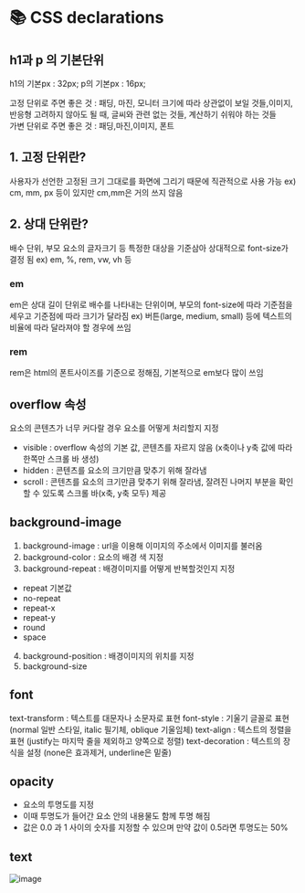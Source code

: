 # 📚  CSS declarations

<!-- 절대적인 것은 아니고 주로 -->

## h1과 p 의 기본단위

h1의 기본px : 32px;
p의 기본px : 16px;

고정 단위로 주면 좋은 것 : 패딩, 마진, 모니터 크기에 따라 상관없이 보일 것들,이미지, 반응형 고려하지 않아도 될 때, 글씨와 관련 없는 것들, 계산하기 쉬워야 하는 것들 <br>
가변 단위로 주면 좋은 것 : 패딩,마진,이미지, 폰트

## 1. 고정 단위란? 

사용자가 선언한 고정된 크기 그대로를 화면에 그리기 때문에 직관적으로 사용 가능
ex) cm, mm, px 등이 있지만 cm,mm은 거의 쓰지 않음

## 2. 상대 단위란?

배수 단위, 부모 요소의 글자크기 등 특정한 대상을 기준삼아 상대적으로 font-size가 결정 됨
ex) em, %, rem, vw, vh 등

### em
em은 상대 길이 단위로 배수를 나타내는 단위이며, 부모의 font-size에 따라 기준점을 세우고 기준점에 따라 크기가 달라짐
ex) 버튼(large, medium, small) 등에 텍스트의 비율에 따라 달라져야 할 경우에 쓰임
    
### rem
rem은 html의 폰트사이즈를 기준으로 정해짐, 기본적으로 em보다 많이 쓰임


## overflow 속성

요소의 콘텐츠가 너무 커다랄 경우 요소를 어떻게 처리할지 지정

- visible : overflow 속성의 기본 값, 콘텐츠를 자르지 않음 (x축이나 y축 값에 따라 한쪽만 스크롤 바 생성)
- hidden : 콘텐츠를 요소의 크기만큼 맞추기 위해 잘라냄
- scroll : 콘텐츠를 요소의 크기만큼 맞추기 위해 잘라냄, 잘려진 나머지 부분을 확인 할 수 있도록 스크롤 바(x축, y축 모두) 제공


## background-image

1) background-image : url을 이용해 이미지의 주소에서 이미지를 불러옴
2) background-color : 요소의 배경 색 지정
3) background-repeat : 배경이미지를 어떻게 반복할것인지 지정
- repeat 기본값
- no-repeat
- repeat-x
- repeat-y
- round
- space
4) background-position : 배경이미지의 위치를 지정
5) background-size


## font

text-transform : 텍스트를 대문자나 소문자로 표현
font-style : 기울기 글꼴로 표현 (normal 일반 스타일, italic 필기체, oblique 기울임체)
text-align : 텍스트의 정렬을 표현 (justify는 마지막 줄을 제외하고 양쪽으로 정렬)
text-decoration : 텍스트의 장식을 설정 (none은 효과제거, underline은 밑줄)


## opacity

- 요소의 투명도를 지정
- 이때 투명도가 들어간 요소 안의 내용물도 함께 투명 해짐
- 값은 0.0 과 1 사이의 숫자를 지정할 수 있으며 만약 값이 0.5라면 투명도는 50%

## text

![image](https://user-images.githubusercontent.com/112460430/189912069-ceb86ab8-ed6e-4eab-a8ea-e5a2a1e9fd74.png)

